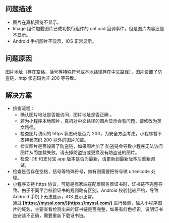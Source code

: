 ## 问题描述
- 图片在真机预览不显示。
- Image 组件加载图片已成功执行组件的 onLoad 回调事件，但是图片内容还是不显示。
- Android 手机图片不显示，iOS 正常显示。

## 问题原因
图片地址（存在空格、括号等特殊符号或本地路径存在中文路径），图片设置了防盗链，http 状态码为非 200 等导致。 

## 解决方案

- 排查流程：
   - 确认图片地址是否能访问，图片地址是否正确 。
   - 若为小程序本地图片，真机对中文路径的图片显示会有问题，请修改为英文路径。
   - 检查图片访问的 https 状态码是否为 200，为安全方面考虑，小程序暂不支持状态码 200 以外的图片加载。
   - 检查图片是否设置了防盗链，如果图片加了 防盗链会导致小程序无法访问图片从而加载失败。请去掉防盗链或更换没有防盗链的图片。
   - 检查 IDE 和支付宝 app 版本是否为最新，请更新到最新版本后重新调试。 
- 检查是否存在空格，括号等特殊符号，如有则需要把符号做 urlencode 处理。
- 小程序支持 https 协议，可能是商家端在配置服务器证书时，证书链不完整导致。由于不同平台校验证书的规则略有区别，Android 校验比较严格，导致 Android 手机下无法显示，iOS 显示正常。<br />
通过 **[https://myssl.com/](https://myssl.com/)** 进行检测，输入小程序图片的域名，主要查看检测出来的证书链是否完整，如果有红色标识，说明证书链安装不正确，需要重新下载证书链。
